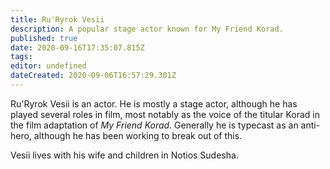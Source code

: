 ```yaml
---
title: Ru'Ryrok Vesii
description: A popular stage actor known for My Friend Korad.
published: true
date: 2020-09-16T17:35:07.815Z
tags: 
editor: undefined
dateCreated: 2020-09-06T16:57:29.301Z
---
```


Ru'Ryrok Vesii is an actor. He is mostly a stage actor, although he has played several roles in film, most notably as the voice of the titular Korad in the film adaptation of *My Friend Korad*. Generally he is typecast as an anti-hero, although he has been working to break out of this.

Vesii lives with his wife and children in Notios Sudesha.